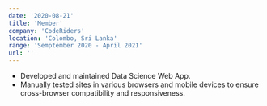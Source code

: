 ```yaml
---
date: '2020-08-21'
title: 'Member'
company: 'CodeRiders'
location: 'Colombo, Sri Lanka'
range: 'Semptember 2020 - April 2021'
url: ''
---
```


- Developed and maintained Data Science Web App.
- Manually tested sites in various browsers and mobile devices to ensure cross-browser compatibility and responsiveness.
